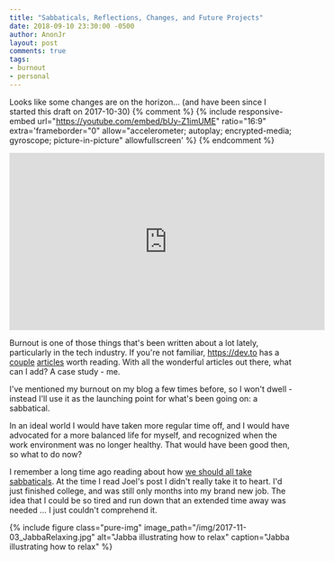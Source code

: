 ```yaml
---
title: "Sabbaticals, Reflections, Changes, and Future Projects"
date: 2018-09-10 23:30:00 -0500
author: AnonJr
layout: post
comments: true
tags:
- burnout
- personal
---
```


Looks like some changes are on the horizon&hellip; (and have been since I started this draft on 2017-10-30)
{% comment %}
{% include responsive-embed url="https://youtube.com/embed/bUy-Z1imUME" ratio="16:9" extra='frameborder="0" allow="accelerometer; autoplay; encrypted-media; gyroscope; picture-in-picture" allowfullscreen' %}
{% endcomment %}
<iframe width="560" height="315" src="https://youtube.com/embed/bUy-Z1imUME" frameborder="0" allow="accelerometer; autoplay; encrypted-media; gyroscope; picture-in-picture" allowfullscreen></iframe>


Burnout is one of those things that's been written about a lot lately, particularly in the tech industry. If you're not familiar, https://dev.to has a [couple][5] [articles][4] worth reading. With all the wonderful articles out there, what can I add? A case study - me.

I've mentioned my burnout on my blog a few times before, so I won't dwell - instead I'll use it as the launching point for what's been going on: a sabbatical.

In an ideal world I would have taken more regular time off, and I would have advocated for a more balanced life for myself, and recognized when the work environment was no longer healthy. That would have been good then, so what to do now?

I remember a long time ago reading about how [we should all take sabbaticals][1]. At the time I read Joel's post I didn't really take it to heart. I'd just finished college, and was still only months into my brand new job. The idea that I could be so tired and run down that an extended time away was needed &hellip; I just couldn't comprehend it.

{% include figure class="pure-img" image_path="/img/2017-11-03_JabbaRelaxing.jpg" alt="Jabba illustrating how to relax" caption="Jabba illustrating how to relax" %}

[1]: https://www.joelonsoftware.com/2000/03/18/more-on-sabbaticals/
[2]: https://www.popehat.com/2015/05/21/happy-to-be-here/
[3]: http://thebloggess.com/furiously-happy/
[4]: https://dev.to/wolfemurray/burnout-8hk
[5]: https://dev.to/mary_grace/burnout-what-happens-when-you-take-on-too-much-74d